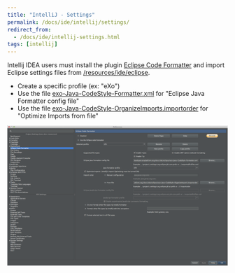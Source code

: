 ```yaml
---
title: "IntelliJ - Settings"
permalink: /docs/ide/intellij/settings/
redirect_from:
  - /docs/ide/intellij-settings.html
tags: [intellij]
---
```


Intellij IDEA users must install the plugin [Eclipse Code Formatter](http://plugins.jetbrains.com/plugin/?id=6546) and import Eclipse settings files from [/resources/ide/eclipse]({{site.github.repository_url}}/tree/master/resources/ide/eclipse/).

* Create a specific profile (ex: "eXo")
* Use the file [exo-Java-CodeStyle-Formatter.xml](/resources/ide/eclipse/exo-Java-CodeStyle-Formatter.xml) for "Eclipse Java Formatter config file"
* Use the file [exo-Java-CodeStyle-OrganizeImports.importorder](/resources/ide/eclipse/exo-Java-CodeStyle-OrganizeImports.importorder) for "Optimize Imports from file"

![IntelliJ Eclipse Code Formatter](/resources/ide/graphics/intellij-eclipse-code-formatter.png)
